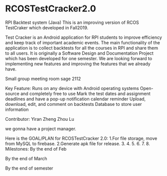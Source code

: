# RCOSTestCracker2.0
RPI Backtest system (Java)
This is an improving version of RCOS TestCraker which developed in Fall2019.

Test Cracker is an Android application for RPI students to improve efficiency and keep track of important academic events. The main functionality of the application is to collect backtests for all the courses in RPI and share them to all users. It is originally a Software Design and Documentation Project which has been developed for one semester. We are looking forward to implementing new features and improving the features that we already have.

Small group meeting room sage 2112

Key Feature:
Runs on any device with Android operating systems
Open-source and completely free to use
Mark the test dates and assignment deadlines and have a pop-up notification calendar reminder
Upload, download, edit, and comment on backtests
Database to store user information

Contributor:
Yiran Zheng
Zhou Lu



we gonna have a project manager. 


Here is the GOAL/PLAN for RCOSTestCracker 2.0:
1.For file storage, move from MySQL to firebase.
2.Generate apk file for release.
3.
4.
5.
6.
7.
8.
Milestones:
By the end of Feb



By the end of March




By the end of semester


